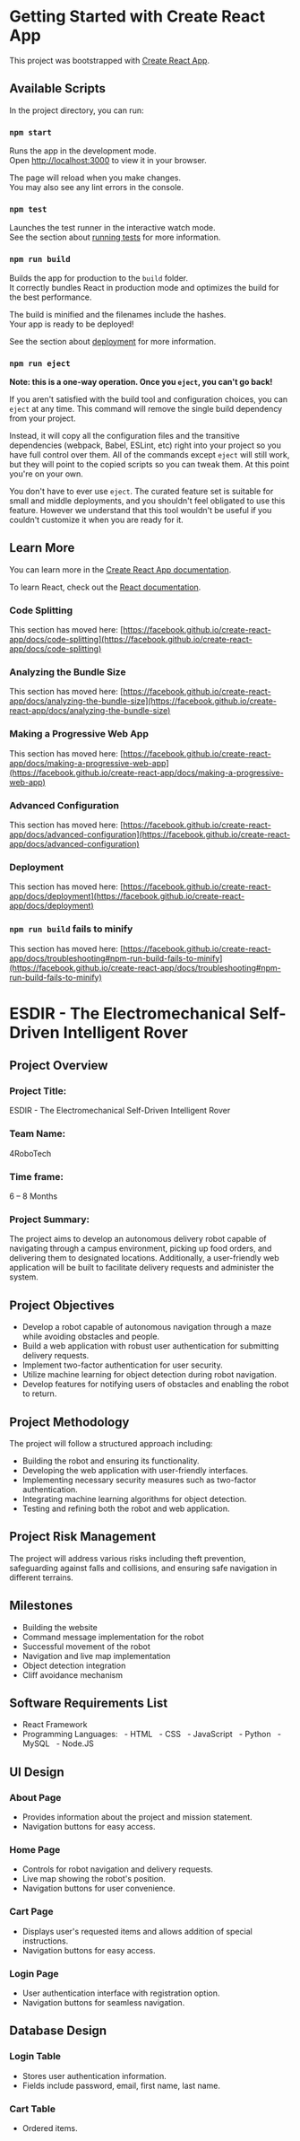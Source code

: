 # Getting Started with Create React App

This project was bootstrapped with [Create React App](https://github.com/facebook/create-react-app).

## Available Scripts

In the project directory, you can run:

### `npm start`

Runs the app in the development mode.\
Open [http://localhost:3000](http://localhost:3000) to view it in your browser.

The page will reload when you make changes.\
You may also see any lint errors in the console.

### `npm test`

Launches the test runner in the interactive watch mode.\
See the section about [running tests](https://facebook.github.io/create-react-app/docs/running-tests) for more information.

### `npm run build`

Builds the app for production to the `build` folder.\
It correctly bundles React in production mode and optimizes the build for the best performance.

The build is minified and the filenames include the hashes.\
Your app is ready to be deployed!

See the section about [deployment](https://facebook.github.io/create-react-app/docs/deployment) for more information.

### `npm run eject`

**Note: this is a one-way operation. Once you `eject`, you can't go back!**

If you aren't satisfied with the build tool and configuration choices, you can `eject` at any time. This command will remove the single build dependency from your project.

Instead, it will copy all the configuration files and the transitive dependencies (webpack, Babel, ESLint, etc) right into your project so you have full control over them. All of the commands except `eject` will still work, but they will point to the copied scripts so you can tweak them. At this point you're on your own.

You don't have to ever use `eject`. The curated feature set is suitable for small and middle deployments, and you shouldn't feel obligated to use this feature. However we understand that this tool wouldn't be useful if you couldn't customize it when you are ready for it.

## Learn More

You can learn more in the [Create React App documentation](https://facebook.github.io/create-react-app/docs/getting-started).

To learn React, check out the [React documentation](https://reactjs.org/).

### Code Splitting

This section has moved here: [https://facebook.github.io/create-react-app/docs/code-splitting](https://facebook.github.io/create-react-app/docs/code-splitting)

### Analyzing the Bundle Size

This section has moved here: [https://facebook.github.io/create-react-app/docs/analyzing-the-bundle-size](https://facebook.github.io/create-react-app/docs/analyzing-the-bundle-size)

### Making a Progressive Web App

This section has moved here: [https://facebook.github.io/create-react-app/docs/making-a-progressive-web-app](https://facebook.github.io/create-react-app/docs/making-a-progressive-web-app)

### Advanced Configuration

This section has moved here: [https://facebook.github.io/create-react-app/docs/advanced-configuration](https://facebook.github.io/create-react-app/docs/advanced-configuration)

### Deployment

This section has moved here: [https://facebook.github.io/create-react-app/docs/deployment](https://facebook.github.io/create-react-app/docs/deployment)

### `npm run build` fails to minify

This section has moved here: [https://facebook.github.io/create-react-app/docs/troubleshooting#npm-run-build-fails-to-minify](https://facebook.github.io/create-react-app/docs/troubleshooting#npm-run-build-fails-to-minify)


# ESDIR - The Electromechanical Self-Driven Intelligent Rover
## Project Overview
### Project Title:
ESDIR - The Electromechanical Self-Driven Intelligent Rover
### Team Name:
4RoboTech
### Time frame:
6 – 8 Months
### Project Summary:
The project aims to develop an autonomous delivery robot capable of navigating through a campus environment, picking up food orders, and delivering them to designated locations. Additionally, a user-friendly web application will be built to facilitate delivery requests and administer the system.
## Project Objectives
- Develop a robot capable of autonomous navigation through a maze while avoiding obstacles and people.
- Build a web application with robust user authentication for submitting delivery requests.
- Implement two-factor authentication for user security.
- Utilize machine learning for object detection during robot navigation.
- Develop features for notifying users of obstacles and enabling the robot to return.
## Project Methodology
The project will follow a structured approach including:
- Building the robot and ensuring its functionality.
- Developing the web application with user-friendly interfaces.
- Implementing necessary security measures such as two-factor authentication.
- Integrating machine learning algorithms for object detection.
- Testing and refining both the robot and web application.
## Project Risk Management
The project will address various risks including theft prevention, safeguarding against falls and collisions, and ensuring safe navigation in different terrains.
## Milestones
- Building the website
- Command message implementation for the robot
- Successful movement of the robot
- Navigation and live map implementation
- Object detection integration
- Cliff avoidance mechanism
## Software Requirements List
- React Framework
- Programming Languages:
  - HTML
  - CSS
  - JavaScript
  - Python
  - MySQL
  - Node.JS
## UI Design
### About Page
- Provides information about the project and mission statement.
- Navigation buttons for easy access.
### Home Page
- Controls for robot navigation and delivery requests.
- Live map showing the robot's position.
- Navigation buttons for user convenience.
### Cart Page
- Displays user's requested items and allows addition of special instructions.
- Navigation buttons for easy access.
### Login Page
- User authentication interface with registration option.
- Navigation buttons for seamless navigation.
## Database Design
### Login Table
- Stores user authentication information.
- Fields include password, email, first name, last name.
### Cart Table
- Ordered items.


